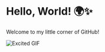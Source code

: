 # Hello, World! 🌍✨

Welcome to my little corner of GitHub!

![Excited GIF](https://media.giphy.com/media/ZyYsIXsLM9ND8pDKw5/giphy.gif)

